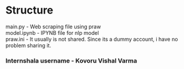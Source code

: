 <h1>
    Structure
</h1>
main.py - Web scraping file using praw<br>
model.ipynb - IPYNB file for nlp model<br>
praw.ini - It usually is not shared. Since its a dummy account, i have no problem sharing it.

<h3>
Internshala username - Kovoru Vishal Varma
</h3>